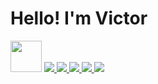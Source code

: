 <h1>Hello! I'm Victor</h1>

<img src=" https://upload.wikimedia.org/wikipedia/commons/9/99/Unofficial_JavaScript_logo_2.svg" width="50px">

<a href="https://www.instagram.com/03__vek/" alt="Instagram" target="_blank">
  <img src="https://img.shields.io/badge/-Instagram-DF0174?style=for-the-badge&labelColor=DF0174&logo=instagram&logoColor=white&link=https://www.instagram.com/03__vek">
</a>

<a href="https://www.linkedin.com/in/victornovaescardoso" alt="Linkedin" target="_blank">
  <img src="https://img.shields.io/badge/LinkedIn-0077B5?style=for-the-badge&logo=linkedin&logoColor=white&link=https://www.linkedin.com/in/victornovaescardoso">
</a>

<a href="https://www.facebook.com/profile.php?id=100008035930779" alt="Facebook" target="_blank">
  <img src="https://img.shields.io/badge/Facebook-1877F2?style=for-the-badge&logo=facebook&logoColor=white&link=https://www.facebook.com/profile.php?id=100008035930779">
</a>

<a href="https://twitter.com/03__vek" alt="Twitter" target="_blank">
  <img src="https://img.shields.io/badge/Twitter-1DA1F2?style=for-the-badge&logo=twitter&logoColor=white&link=https://twitter.com/03__vek">
</a>

<a href="https://twitter.com/03__vek" alt="Telegram" target="_blank">
  <img src="https://img.shields.io/badge/Telegram-2CA5E0?style=for-the-badge&logo=telegram&logoColor=white">
</a>




<!--
**vek03/vek03** is a ✨ _special_ ✨ repository because its `README.md` (this file) appears on your GitHub profile.

Here are some ideas to get you started:

- 🔭 I’m currently working on ...
- 🌱 I’m currently learning ...
- 👯 I’m looking to collaborate on ...
- 🤔 I’m looking for help with ...
- 💬 Ask me about ...
- 📫 How to reach me: ...
- 😄 Pronouns: ...
- ⚡ Fun fact: ...
-->
